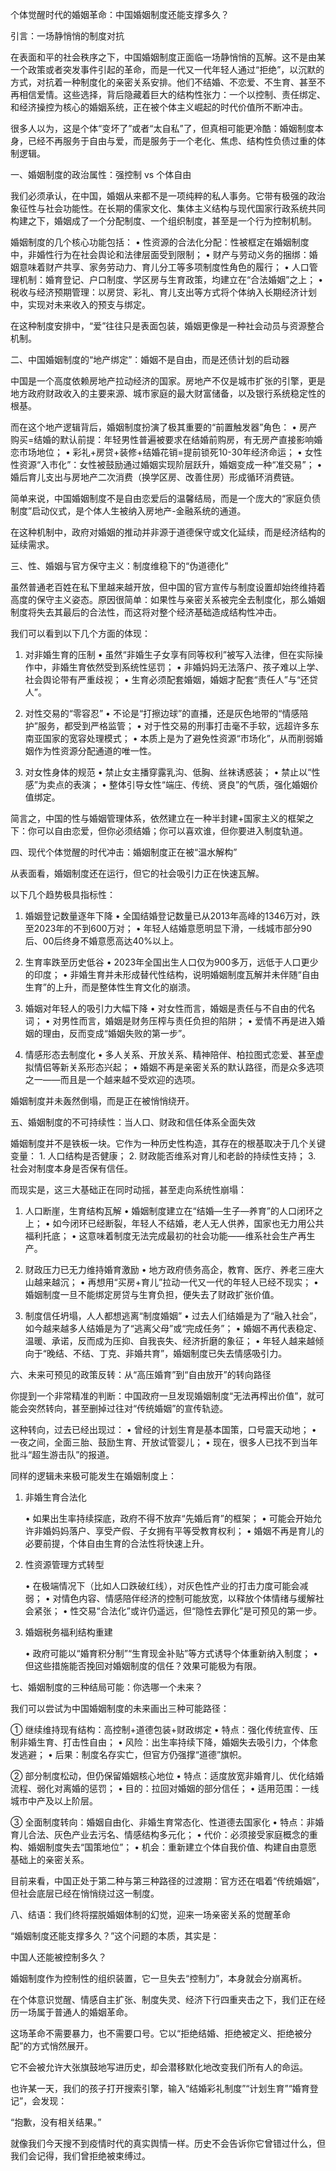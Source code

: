 个体觉醒时代的婚姻革命：中国婚姻制度还能支撑多久？

引言：一场静悄悄的制度对抗

在表面和平的社会秩序之下，中国婚姻制度正面临一场静悄悄的瓦解。这不是由某一个政策或者突发事件引起的革命，而是一代又一代年轻人通过“拒绝”，以沉默的方式，对抗着一种制度化的亲密关系安排。他们不结婚、不恋爱、不生育、甚至不再相信爱情。这些选择，背后隐藏着巨大的结构性张力：一个以控制、责任绑定、和经济操控为核心的婚姻系统，正在被个体主义崛起的时代价值所不断冲击。

很多人以为，这是个体“变坏了”或者“太自私”了，但真相可能更冷酷：婚姻制度本身，已经不再服务于自由与爱，而是服务于一个老化、焦虑、结构性负债过重的体制逻辑。


一、婚姻制度的政治属性：强控制 vs 个体自由

我们必须承认，在中国，婚姻从来都不是一项纯粹的私人事务。它带有极强的政治象征性与社会功能性。在长期的儒家文化、集体主义结构与现代国家行政系统共同构建之下，婚姻成了一个分配制度、一个组织制度，甚至是一个行为控制机制。

婚姻制度的几个核心功能包括：
	•	性资源的合法化分配：性被框定在婚姻制度中，非婚性行为在社会舆论和法律层面受到限制；
	•	财产与劳动义务的捆绑：婚姻意味着财产共享、家务劳动力、育儿分工等多项制度性角色的履行；
	•	人口管理机制：婚育登记、户口制度、学区房与生育政策，均建立在“合法婚姻”之上；
	•	税收与经济预期管理：以房贷、彩礼、育儿支出等方式将个体纳入长期经济计划中，实现对未来收入的预支与绑定。

在这种制度安排中，“爱”往往只是表面包装，婚姻更像是一种社会动员与资源整合机制。


二、中国婚姻制度的“地产绑定”：婚姻不是自由，而是还债计划的启动器

中国是一个高度依赖房地产拉动经济的国家。房地产不仅是城市扩张的引擎，更是地方政府财政收入的主要来源、城市家庭的最大财富储备，以及银行系统稳定性的根基。

而在这个地产逻辑背后，婚姻制度扮演了极其重要的“前置触发器”角色：
	•	房产购买=结婚的默认前提：年轻男性普遍被要求在结婚前购房，有无房产直接影响婚恋市场地位；
	•	彩礼+房贷+装修+结婚花销=提前锁死10-30年经济命运；
	•	女性性资源“入市化”：女性被鼓励通过婚姻实现阶层跃升，婚姻变成一种“准交易”；
	•	婚后育儿支出与房地产二次消费（换学区房、改善住房）形成循环消费链。

简单来说，中国婚姻制度不是自由恋爱后的温馨结局，而是一个庞大的“家庭负债制度”启动仪式，是个体人生被纳入房地产-金融系统的通道。

在这种机制中，政府对婚姻的推动并非源于道德保守或文化延续，而是经济结构的延续需求。

三、性、婚姻与官方保守主义：制度维稳下的“伪道德化”

虽然普通老百姓在私下里越来越开放，但中国的官方宣传与制度设置却始终维持着高度的保守主义姿态。原因很简单：如果性与亲密关系被完全去制度化，那么婚姻制度将失去其最后的合法性，而这将对整个经济基础造成结构性冲击。

我们可以看到以下几个方面的体现：

1. 对非婚生育的压制
	•	虽然“非婚生子女享有同等权利”被写入法律，但在实际操作中，非婚生育依然受到系统性惩罚；
	•	非婚妈妈无法落户、孩子难以上学、社会舆论带有严重歧视；
	•	生育必须配套婚姻，婚姻才配套“责任人”与“还贷人”。

2. 对性交易的“零容忍”
	•	不论是“打擦边球”的直播，还是灰色地带的“情感陪护”服务，都受到严格监管；
	•	对于性交易的刑事打击毫不手软，远超许多东南亚国家的宽容处理模式；
	•	本质上是为了避免性资源“市场化”，从而削弱婚姻作为性资源分配通道的唯一性。

3. 对女性身体的规范
	•	禁止女主播穿露乳沟、低胸、丝袜诱惑装；
	•	禁止以“性感”为卖点的表演；
	•	整体引导女性“端庄、传统、贤良”的气质，强化婚姻价值绑定。

简言之，中国的性与婚姻管理体系，依然建立在一种半封建+国家主义的框架之下：你可以自由恋爱，但你必须结婚；你可以喜欢谁，但你要进入制度轨道。


四、现代个体觉醒的时代冲击：婚姻制度正在被“温水解构”

从表面看，婚姻制度还在运行，但它的社会吸引力正在快速瓦解。

以下几个趋势极具指标性：

1. 婚姻登记数量逐年下降
	•	全国结婚登记数量已从2013年高峰的1346万对，跌至2023年的不到600万对；
	•	年轻人结婚意愿明显下滑，一线城市部分90后、00后终身不婚意愿高达40%以上。

2. 生育率跌至历史低谷
	•	2023年全国出生人口仅为900多万，远低于人口更少的印度；
	•	非婚生育并未形成替代性结构，说明婚姻制度瓦解并未伴随“自由生育”的上升，而是整体性生育文化的崩溃。

3. 婚姻对年轻人的吸引力大幅下降
	•	对女性而言，婚姻是责任与不自由的代名词；
	•	对男性而言，婚姻是财务压榨与责任负担的陷阱；
	•	爱情不再是进入婚姻的理由，反而变成“婚姻失败的第一步”。

4. 情感形态去制度化
	•	多人关系、开放关系、精神陪伴、柏拉图式恋爱、甚至虚拟情侣等新关系形态兴起；
	•	婚姻不再是亲密关系的默认路径，而是众多选项之一——而且是一个越来越不受欢迎的选项。

婚姻制度并未轰然倒塌，而是正在被悄悄绕开。

五、婚姻制度的不可持续性：当人口、财政和信任体系全面失效

婚姻制度并不是铁板一块。它作为一种历史性构造，其存在的根基取决于几个关键变量：
	1.	人口结构是否健康；
	2.	财政能否维系对育儿和老龄的持续性支持；
	3.	社会对制度本身是否保有信任。

而现实是，这三大基础正在同时动摇，甚至走向系统性崩塌：

1. 人口断崖，生育结构瓦解
	•	婚姻制度建立在“结婚—生子—养育”的人口闭环之上；
	•	如今闭环已经断裂，年轻人不结婚，老人无人供养，国家也无力用公共福利托底；
	•	这意味着制度无法完成最初的社会功能——维系社会生产再生产。

2. 财政压力已无力维持婚育激励
	•	地方政府债务高企，教育、医疗、养老三座大山越来越沉；
	•	再想用“买房+育儿”拉动一代又一代的年轻人已经不现实；
	•	婚姻制度一旦不能绑定房贷与生育负担，便失去了财政扩张价值。

3. 制度信任坍塌，人人都想逃离“制度婚姻”
	•	过去人们结婚是为了“融入社会”，如今越来越多人结婚是为了“逃离父母”或“完成任务”；
	•	婚姻不再代表稳定、温暖、承诺，反而成为压抑、自我丧失、经济折磨的象征；
	•	年轻人越来越倾向于“晚结、不结、丁克、非婚共育”，婚姻制度已失去情感吸引力。


六、未来可预见的政策反转：从“高压婚育”到“自由放开”的转向路径

你提到一个非常精准的判断：中国政府一旦发现婚姻制度“无法再榨出价值”，就可能会突然转向，甚至删掉过往对“传统婚姻”的宣传轨迹。

这种转向，过去已经出现过：
	•	曾经的计划生育是基本国策，口号震天动地；
	•	一夜之间，全面三胎、鼓励生育、开放试管婴儿；
	•	现在，很多人已找不到当年批斗“超生游击队”的报道。

同样的逻辑未来极可能发生在婚姻制度上：
1.	非婚生育合法化

	•	如果出生率持续探底，政府不得不放弃“先婚后育”的框架；
	•	可能会开始允许非婚妈妈落户、享受产假、子女拥有平等受教育权利；
	•	婚姻不再是育儿的必要前提，个体自由生育的合法性将快速上升。

2.	性资源管理方式转型

	•	在极端情况下（比如人口跌破红线），对灰色性产业的打击力度可能会减弱；
	•	对情色内容、情感陪伴经济的控制可能放宽，以释放个体情绪与缓解社会紧张；
	•	性交易“合法化”或许仍遥远，但“隐性去罪化”是可预见的第一步。

3.	婚姻税务福利结构重建

	•	政府可能以“婚育积分制”“生育现金补贴”等方式诱导个体重新纳入制度；
	•	但这些措施能否挽回对婚姻制度的信任？效果可能极为有限。

七、婚姻制度的三种结局可能：你选哪一个未来？

我们可以尝试为中国婚姻制度的未来画出三种可能路径：


① 继续维持现有结构：高控制+道德包装+财政绑定
	•	特点：强化传统宣传、压制非婚生育、打击性自由；
	•	风险：出生率持续下降，婚姻失去吸引力，个体愈发逃避；
	•	后果：制度名存实亡，但官方仍强撑“道德”旗帜。


② 部分制度松动，但仍保留婚姻核心地位
	•	特点：适度放宽非婚育儿、优化结婚流程、弱化对离婚的惩罚；
	•	目的：拉回对婚姻的部分信任；
	•	适用范围：一线城市中产及以上阶层。


③ 全面制度转向：婚姻自由化、非婚生育常态化、性道德去国家化
	•	特点：非婚育儿合法、灰色产业去污名、情感结构多元化；
	•	代价：必须接受家庭概念的重构、婚姻制度失去“国策地位”；
	•	机会：重新建立个体自我价值、构建自由意愿基础上的亲密关系。


目前来看，中国正处于第二种与第三种路径的过渡期：官方还在唱着“传统婚姻”，但社会底层已经在悄悄绕过这一制度。

八、结语：我们终将摆脱婚姻体制的幻觉，迎来一场亲密关系的觉醒革命

“婚姻制度还能支撑多久？”这个问题的本质，其实是：

中国人还能被控制多久？

婚姻制度作为控制性的组织装置，它一旦失去“控制力”，本身就会分崩离析。

在个体意识觉醒、情感自主扩张、制度失灵、经济下行四重夹击之下，我们正在经历一场属于普通人的婚姻革命。

这场革命不需要暴力，也不需要口号。它以“拒绝结婚、拒绝被定义、拒绝被分配”的方式悄然展开。

它不会被允许大张旗鼓地写进历史，却会潜移默化地改变我们所有人的命运。

也许某一天，我们的孩子打开搜索引擎，输入“结婚彩礼制度”“计划生育”“婚育登记”，会发现：

“抱歉，没有相关结果。”

就像我们今天搜不到疫情时代的真实舆情一样。历史不会告诉你它曾错过什么，但我们会记得，我们曾拒绝被束缚过。
